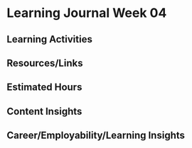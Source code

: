 # Learning Journal Week 04
## Learning Activities

## Resources/Links

## Estimated Hours

## Content Insights

## Career/Employability/Learning Insights
